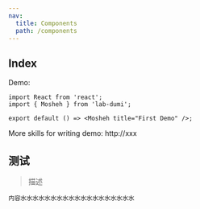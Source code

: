 ```yaml
---
nav:
  title: Components
  path: /components
---
```


## Index

Demo:

```tsx
import React from 'react';
import { Mosheh } from 'lab-dumi';

export default () => <Mosheh title="First Demo" />;
```

More skills for writing demo: http://xxx

## 测试

> 描述

```
内容水水水水水水水水水水水水水水水水水水水

```
